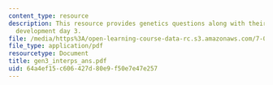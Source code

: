 ```yaml
---
content_type: resource
description: This resource provides genetics questions along with their answers for
  development day 3.
file: /media/https%3A/open-learning-course-data-rc.s3.amazonaws.com/7-02-experimental-biology-communication-spring-2005/64a4ef15c606427d80e9f50e7e47e257_gen3_interps_ans.pdf
file_type: application/pdf
resourcetype: Document
title: gen3_interps_ans.pdf
uid: 64a4ef15-c606-427d-80e9-f50e7e47e257
---
```

